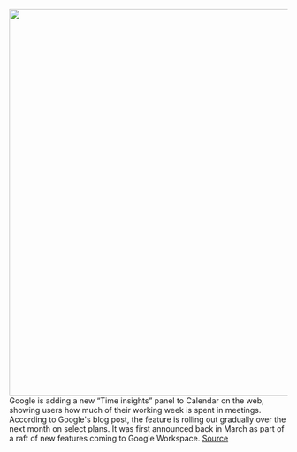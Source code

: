 <img src='https://cdn.vox-cdn.com/thumbor/iDzGOd89_eOO-QSOGUHQCTs8zUs=/0x0:3840x2160/1200x800/filters:focal(2939x727:3553x1341)/cdn.vox-cdn.com/uploads/chorus_image/image/69797080/time_insights.0.png' width='700px' /><br/>
Google is adding a new “Time insights” panel to Calendar on the web, showing users how much of their working week is spent in meetings. According to Google's blog post, the feature is rolling out gradually over the next month on select plans. It was first announced back in March as part of a raft of new features coming to Google Workspace.
<a href='https://www.theverge.com/2021/8/31/22649975/google-calendar-time-insights-meeting-breakdown'> Source <a/>